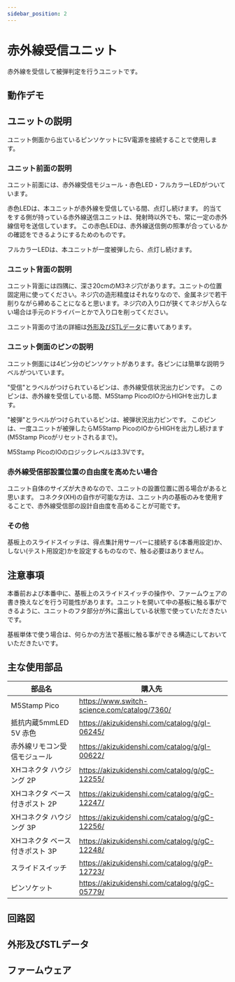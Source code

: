 ```yaml
---
sidebar_position: 2
---
```


# 赤外線受信ユニット

赤外線を受信して被弾判定を行うユニットです。

## 動作デモ

## ユニットの説明

ユニット側面から出ているピンソケットに5V電源を接続することで使用します。

### ユニット前面の説明

ユニット前面には、赤外線受信モジュール・赤色LED・フルカラーLEDがついています。

赤色LEDは、本ユニットが赤外線を受信している間、点灯し続けます。
的当てをする側が持っている赤外線送信ユニットは、発射時以外でも、常に一定の赤外線信号を送信しています。
この赤色LEDは、赤外線送信側の照準が合っているかの確認をできるようにするためのものです。

フルカラーLEDは、本ユニットが一度被弾したら、点灯し続けます。

### ユニット背面の説明

ユニット背面には四隅に、深さ20cmのM3ネジ穴があります。ユニットの位置固定用に使ってください。ネジ穴の造形精度はそれなりなので、金属ネジで若干削りながら締めることになると思います。ネジ穴の入り口が狭くてネジが入らない場合は手元のドライバーとかで入り口を削ってください。

ユニット背面の寸法の詳細は[外形及びSTLデータ](#外形及びstlデータ)に書いてあります。

### ユニット側面のピンの説明

ユニット側面には4ピン分のピンソケットがあります。各ピンには簡単な説明ラベルがついています。

"受信"とラベルがつけられているピンは、赤外線受信状況出力ピンです。
このピンは、赤外線を受信している間、M5Stamp PicoのIOからHIGHを出力します。

"被弾"とラベルがつけられているピンは、被弾状況出力ピンです。
このピンは、一度ユニットが被弾したらM5Stamp PicoのIOからHIGHを出力し続けます(M5Stamp Picoがリセットされるまで)。

M5Stamp PicoのIOのロジックレベルは3.3Vです。

### 赤外線受信部設置位置の自由度を高めたい場合

ユニット自体のサイズが大きめなので、ユニットの設置位置に困る場合があると思います。
コネクタ(XH)の自作が可能な方は、ユニット内の基板のみを使用することで、赤外線受信部の設計自由度を高めることが可能です。

### その他

基板上のスライドスイッチは、得点集計用サーバーに接続する(本番用設定)か、しない(テスト用設定)かを設定するものなので、触る必要はありません。

## 注意事項

本番前および本番中に、基板上のスライドスイッチの操作や、ファームウェアの書き換えなどを行う可能性があります。ユニットを開いて中の基板に触る事ができるように、ユニットのフタ部分が外に露出している状態で使っていただきたいです。

基板単体で使う場合は、何らかの方法で基板に触る事ができる構造にしておいていただきたいです。

## 主な使用部品

|部品名|購入先|
|-|-|
|M5Stamp Pico|https://www.switch-science.com/catalog/7360/|
|抵抗内蔵5mmLED 5V 赤色|https://akizukidenshi.com/catalog/g/gI-06245/|
|赤外線リモコン受信モジュール|https://akizukidenshi.com/catalog/g/gI-00622/|
|XHコネクタ ハウジング 2P|https://akizukidenshi.com/catalog/g/gC-12255/|
|XHコネクタ ベース付きポスト 2P|https://akizukidenshi.com/catalog/g/gC-12247/|
|XHコネクタ ハウジング 3P|https://akizukidenshi.com/catalog/g/gC-12256/|
|XHコネクタ ベース付きポスト 3P|https://akizukidenshi.com/catalog/g/gC-12248/|
|スライドスイッチ|https://akizukidenshi.com/catalog/g/gP-12723/|
|ピンソケット|https://akizukidenshi.com/catalog/g/gC-05779/|

## 回路図

## 外形及びSTLデータ

## ファームウェア
